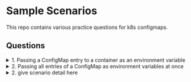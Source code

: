 # Sample Scenarios

This repo contains various practice questions for k8s configmaps.

## Questions

<details><summary>1. Passing a ConfigMap entry to a container as an environment variable</summary>
  <p>
    
  ```
  apiVersion: v1
  kind: Pod
  metadata:
    name: <pod-name>
  spec:
    containers:
    - image: <image-name>
      env:
      - name: VARIABLE
        valueFrom:
        configMapKeyRef:
          name: <cm>
          key: <key name>
  ...
  ```
  </p>
</details>

<details><summary>2. Passing all entries of a ConfigMap as environment variables at once</summary>
  <p>
    
  ```
  apiVersion: v1
  kind: Pod
  metadata:
    name: <pod-name>
  spec:
    containers:
    - image: <image-name>
      **envFrom:**
      - prefix: CONFIG_ (optional)
        configMapRef:
          name: <cm>
  ...
  ```
  </p>
</details>
    
<details><summary>2. give scenario detail here</summary>
  <p>
    
  ```
  kubectl get pv
  ```
  </p>
  </details>

